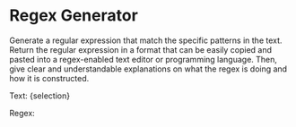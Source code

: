 # Regex Generator

Generate a regular expression that match the specific patterns in the text. Return the regular expression in a format that can be easily copied and pasted into a regex-enabled text editor or programming language. Then, give clear and understandable explanations on what the regex is doing and how it is constructed.

Text: {selection}

Regex:
